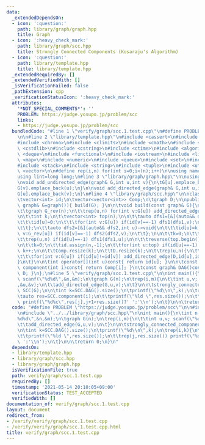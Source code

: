```yaml
---
data:
  _extendedDependsOn:
  - icon: ':question:'
    path: library/graph/graph.hpp
    title: Graph
  - icon: ':heavy_check_mark:'
    path: library/graph/scc.hpp
    title: Strongly Connected Components (Kosaraju's Algorithm)
  - icon: ':question:'
    path: library/template.hpp
    title: library/template.hpp
  _extendedRequiredBy: []
  _extendedVerifiedWith: []
  _isVerificationFailed: false
  _pathExtension: cpp
  _verificationStatusIcon: ':heavy_check_mark:'
  attributes:
    '*NOT_SPECIAL_COMMENTS*': ''
    PROBLEM: https://judge.yosupo.jp/problem/scc
    links:
    - https://judge.yosupo.jp/problem/scc
  bundledCode: "#line 1 \"verify/graph/scc.1.test.cpp\"\n#define PROBLEM \"https://judge.yosupo.jp/problem/scc\"\
    \n\n#line 2 \"library/template.hpp\"\n#include <cassert>\n#include <cctype>\n\
    #include <chrono>\n#include <climits>\n#include <cmath>\n#include <cstdio>\n#include\
    \ <cstdlib>\n#include <cstring>\n#include <ctime>\n#include <algorithm>\n#include\
    \ <deque>\n#include <functional>\n#include <iostream>\n#include <limits>\n#include\
    \ <map>\n#include <numeric>\n#include <queue>\n#include <set>\n#include <sstream>\n\
    #include <stack>\n#include <string>\n#include <tuple>\n#include <utility>\n#include\
    \ <vector>\n\n#define rep(i,n) for(int i=0;i<(n);i++)\n\nusing namespace std;\n\
    using lint=long long;\n#line 3 \"library/graph/graph.hpp\"\n\nusing graph=vector<vector<int>>;\n\
    \nvoid add_undirected_edge(graph& G,int u,int v){\n\tG[u].emplace_back(v);\n\t\
    G[v].emplace_back(u);\n}\n\nvoid add_directed_edge(graph& G,int u,int v){\n\t\
    G[u].emplace_back(v);\n}\n#line 4 \"library/graph/scc.hpp\"\n\nclass strongly_connected_components{\n\
    \tvector<int> id;\n\tvector<vector<int>> Comp;\n\tgraph D;\n\npublic:\n\tstrongly_connected_components(const\
    \ graph& G=graph()){ build(G); }\n\n\tvoid build(const graph& G){\n\t\tint n=G.size();\n\
    \t\tgraph G_rev(n);\n\t\trep(u,n) for(int v:G[u]) add_directed_edge(G_rev,v,u);\n\
    \n\t\tint k;\n\t\tvector<int> top(n);\n\n\t\tauto dfs1=[&](auto&& dfs1,int u)->void{\n\
    \t\t\tid[u]=0;\n\t\t\tfor(int v:G[u]) if(id[v]==-1) dfs1(dfs1,v);\n\t\t\ttop[k++]=u;\n\
    \t\t};\n\t\tauto dfs2=[&](auto&& dfs2,int u)->void{\n\t\t\tid[u]=k;\n\t\t\tfor(int\
    \ v:G_rev[u]) if(id[v]==-1) dfs2(dfs2,v);\n\t\t};\n\n\t\tk=0;\n\t\tid.assign(n,-1);\n\
    \t\trep(u,n) if(id[u]==-1) dfs1(dfs1,u);\n\n\t\treverse(top.begin(),top.end());\n\
    \n\t\tk=0;\n\t\tid.assign(n,-1);\n\t\tfor(int u:top) if(id[u]==-1) dfs2(dfs2,u),\
    \ k++;\n\n\t\tComp.resize(k);\n\t\tD.resize(k);\n\t\trep(u,n){\n\t\t\tComp[id[u]].emplace_back(u);\n\
    \t\t\tfor(int v:G[u]) if(id[u]!=id[v]) add_directed_edge(D,id[u],id[v]);\n\t\t\
    }\n\t}\n\n\tint operator[](int u)const{ return id[u]; }\n\n\tconst vector<int>&\
    \ component(int i)const{ return Comp[i]; }\n\tconst graph& DAG()const{ return\
    \ D; }\n};\n#line 5 \"verify/graph/scc.1.test.cpp\"\n\nint main(){\n\tint n,m;\
    \ scanf(\"%d%d\",&n,&m);\n\tgraph G(n);\n\trep(i,m){\n\t\tint u,v; scanf(\"%d%d\"\
    ,&u,&v);\n\t\tadd_directed_edge(G,u,v);\n\t}\n\n\tstrongly_connected_components\
    \ SCC(G);\n\n\tint k=SCC.DAG().size();\n\tprintf(\"%d\\n\",k);\n\trep(i,k){\n\t\
    \tauto res=SCC.component(i);\n\t\tprintf(\"%ld \",res.size());\n\t\trep(j,res.size())\
    \ printf(\"%d%c\",res[j],j+1<res.size()?' ':'\\n');\n\t}\n\n\treturn 0;\n}\n"
  code: "#define PROBLEM \"https://judge.yosupo.jp/problem/scc\"\n\n#include \"../../library/template.hpp\"\
    \n#include \"../../library/graph/scc.hpp\"\n\nint main(){\n\tint n,m; scanf(\"\
    %d%d\",&n,&m);\n\tgraph G(n);\n\trep(i,m){\n\t\tint u,v; scanf(\"%d%d\",&u,&v);\n\
    \t\tadd_directed_edge(G,u,v);\n\t}\n\n\tstrongly_connected_components SCC(G);\n\
    \n\tint k=SCC.DAG().size();\n\tprintf(\"%d\\n\",k);\n\trep(i,k){\n\t\tauto res=SCC.component(i);\n\
    \t\tprintf(\"%ld \",res.size());\n\t\trep(j,res.size()) printf(\"%d%c\",res[j],j+1<res.size()?'\
    \ ':'\\n');\n\t}\n\n\treturn 0;\n}\n"
  dependsOn:
  - library/template.hpp
  - library/graph/scc.hpp
  - library/graph/graph.hpp
  isVerificationFile: true
  path: verify/graph/scc.1.test.cpp
  requiredBy: []
  timestamp: '2021-05-14 20:10:05+09:00'
  verificationStatus: TEST_ACCEPTED
  verifiedWith: []
documentation_of: verify/graph/scc.1.test.cpp
layout: document
redirect_from:
- /verify/verify/graph/scc.1.test.cpp
- /verify/verify/graph/scc.1.test.cpp.html
title: verify/graph/scc.1.test.cpp
---
```

